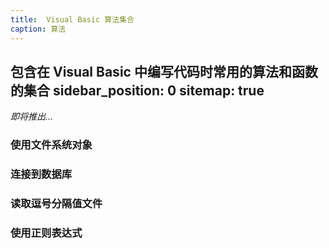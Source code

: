 ```yaml
---
title:  Visual Basic 算法集合
caption: 算法
---
```

 包含在 Visual Basic 中编写代码时常用的算法和函数的集合
sidebar_position: 0
sitemap: true
---
*即将推出...*

### 使用文件系统对象
### 连接到数据库
### 读取逗号分隔值文件
### 使用正则表达式
